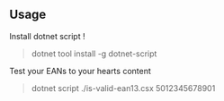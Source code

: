 ## Usage

Install dotnet script !

> dotnet tool install -g dotnet-script

Test your EANs to your hearts content

> dotnet script ./is-valid-ean13.csx 5012345678901  
